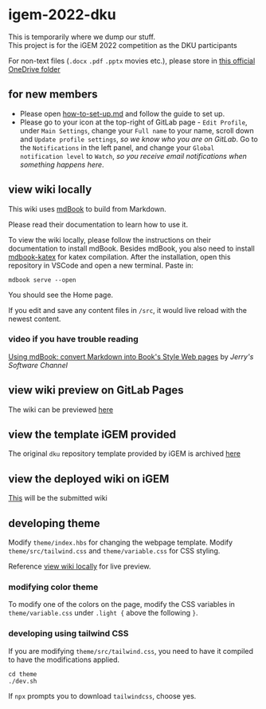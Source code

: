 # igem-2022-dku

This is temporarily where we dump our stuff.\
This project is for the iGEM 2022 competition as the DKU participants

For non-text files (`.docx` `.pdf` `.pptx` movies etc.),
please store in [this official OneDrive folder](https://prodduke-my.sharepoint.com/:f:/g/personal/sh623_duke_edu/EgjNqY1GXsZIusRPRf8mfc0BKV2JE-mSrYtPHVxpGQ6BXw?e=8U7ClA)

## for new members

- Please open [how-to-set-up.md](https://gitlab.oit.duke.edu/sh623/igem-2022-dku/-/blob/main/how-to-set-up.md)
    and follow the guide to set up.
- Please go to your icon at the top-right of GitLab page - `Edit Profile`,
    under `Main Settings`,
    change your `Full name` to your name, scroll down and `Update profile settings`,
    *so we know who you are on GitLab*.
    Go to the `Notifications` in the left panel,
    and change your `Global notification level` to `Watch`,
    *so you receive email notifications when something happens here*.

## view wiki locally

This wiki uses [mdBook](https://rust-lang.github.io/mdBook/index.html)
to build from Markdown.

Please read their documentation to learn how to use it.

To view the wiki locally,
please follow the instructions on their documentation to install mdBook.
Besides mdBook, you also need to install
[mdbook-katex](https://github.com/lzanini/mdbook-katex#getting-started)
for katex compilation.
After the installation,
open this repository in VSCode and open a new terminal.
Paste in:

```shell
mdbook serve --open
```

You should see the Home page.

If you edit and save any content files in `/src`,
it would live reload with the newest content.

### video if you have trouble reading
[Using mdBook: convert Markdown into Book's Style Web pages](https://www.youtube.com/watch?v=BTgmyc9OLI4)
by *Jerry's Software Channel*

## view wiki preview on GitLab Pages

The wiki can be previewed [here](https://sh623.pages.oit.duke.edu/igem-2022-dku)

## view the template iGEM provided

The original `dku` repository template provided by iGEM is archived
[here](https://sh623.pages.oit.duke.edu/dku_template/)

## view the deployed wiki on iGEM

[This](https://2022.igem.wiki/dku/) will be the submitted wiki

## developing theme

Modify `theme/index.hbs` for changing the webpage template.
Modify `theme/src/tailwind.css` and `theme/variable.css` for CSS styling.

Reference [view wiki locally](#view-wiki-locally) for live preview.

### modifying color theme

To modify one of the colors on the page,
modify the CSS variables in `theme/variable.css`
under `.light {` above the following `}`.

### developing using tailwind CSS

If you are modifying `theme/src/tailwind.css`,
you need to have it compiled to have the modifications applied.

```
cd theme
./dev.sh
```

If `npx` prompts you to download `tailwindcss`,
choose yes.

